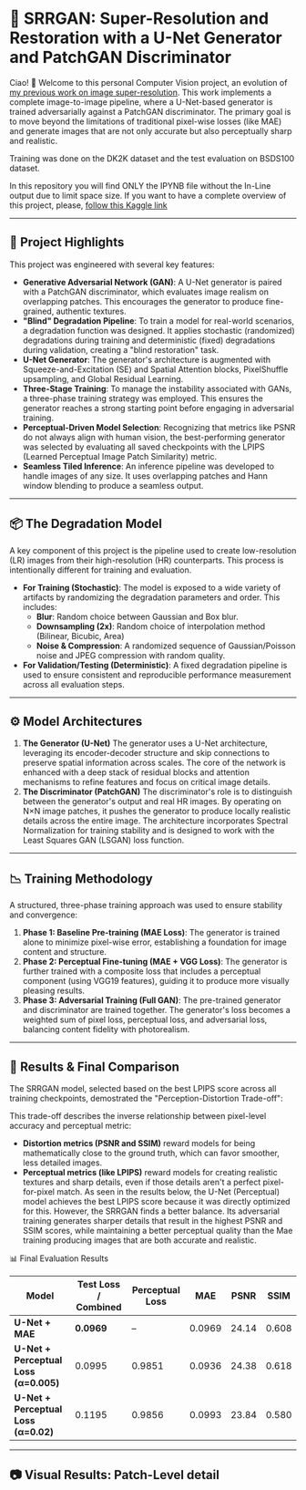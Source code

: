 # 🧠 SRRGAN: Super-Resolution and Restoration with a U-Net Generator and PatchGAN Discriminator

Ciao! 👋 Welcome to this personal Computer Vision project, an evolution of [my previous work on image super-resolution](https://github.com/kugogt/SR-Restoration-images-U-Net/tree/main). This work implements a complete image-to-image pipeline, where a U-Net-based generator is trained adversarially against a PatchGAN discriminator. The primary goal is to move beyond the limitations of traditional pixel-wise losses (like MAE) and generate images that are not only accurate but also perceptually sharp and realistic.

Training was done on the DK2K dataset and the test evaluation on BSDS100 dataset.

In this repository you will find ONLY the IPYNB file without the In-Line output due to limit space size. If you want to have a complete overview of this project, please, [follow this Kaggle link](https://www.kaggle.com/code/marcorosato/srrgan-u-net-patchgan)

---

## 🧩 Project Highlights

This project was engineered with several key features:

- **Generative Adversarial Network (GAN)**: A U-Net generator is paired with a PatchGAN discriminator, which evaluates image realism on overlapping patches. This encourages the generator to produce fine-grained, authentic textures.
- **"Blind" Degradation Pipeline**: To train a model for real-world scenarios, a degradation function was designed. It applies stochastic (randomized) degradations during training and deterministic (fixed) degradations during validation, creating a "blind restoration" task.
- **U-Net Generator**: The generator's architecture is augmented with Squeeze-and-Excitation (SE) and Spatial Attention blocks, PixelShuffle upsampling, and Global Residual Learning.
- **Three-Stage Training**: To manage the instability associated with GANs, a three-phase training strategy was employed. This ensures the generator reaches a strong starting point before engaging in adversarial training.
- **Perceptual-Driven Model Selection**: Recognizing that metrics like PSNR do not always align with human vision, the best-performing generator was selected by evaluating all saved checkpoints with the LPIPS (Learned Perceptual Image Patch Similarity) metric.
- **Seamless Tiled Inference**: An inference pipeline was developed to handle images of any size. It uses overlapping patches and Hann window blending to produce a seamless output.

---

## 📦 The Degradation Model

A key component of this project is the pipeline used to create low-resolution (LR) images from their high-resolution (HR) counterparts. This process is intentionally different for training and evaluation.

- **For Training (Stochastic)**:  The model is exposed to a wide variety of artifacts by randomizing the degradation parameters and order. This includes:
  - **Blur**: Random choice between Gaussian and Box blur.
  - **Downsampling (2x)**: Random choice of interpolation method (Bilinear, Bicubic, Area)
  - **Noise & Compression**: A randomized sequence of Gaussian/Poisson noise and JPEG compression with random quality.
- **For Validation/Testing (Deterministic)**: A fixed degradation pipeline is used to ensure consistent and reproducible performance measurement across all evaluation steps.

---

## ⚙️ Model Architectures

1. **The Generator (U-Net)**
   The generator uses a U-Net architecture, leveraging its encoder-decoder structure and skip connections to preserve   spatial information across scales. The core of the network is enhanced with a deep stack of residual blocks and attention mechanisms to refine features and focus on critical image details.
2. **The Discriminator (PatchGAN)**
   The discriminator's role is to distinguish between the generator's output and real HR images. By operating on N×N image patches, it pushes the generator to produce locally realistic details across the entire image. The architecture incorporates Spectral Normalization for training stability and is designed to work with the Least Squares GAN (LSGAN) loss function.

---

## 📉 Training Methodology

A structured, three-phase training approach was used to ensure stability and convergence:

1. **Phase 1: Baseline Pre-training (MAE Loss)**: The generator is trained alone to minimize pixel-wise error, establishing a foundation for image content and structure.
2. **Phase 2: Perceptual Fine-tuning (MAE + VGG Loss)**: The generator is further trained with a composite loss that includes a perceptual component (using VGG19 features), guiding it to produce more visually pleasing results.
3. **Phase 3: Adversarial Training (Full GAN)**: The pre-trained generator and discriminator are trained together. The generator's loss becomes a weighted sum of pixel loss, perceptual loss, and adversarial loss, balancing content fidelity with photorealism.

---

## 🔬 Results & Final Comparison

The SRRGAN model, selected based on the best LPIPS score across all training checkpoints, demostrated the "Perception-Distortion Trade-off":

This trade-off describes the inverse relationship between pixel-level accuracy and perceptual metric:
- **Distortion metrics (PSNR and SSIM)** reward models for being mathematically close to the ground truth, which can favor smoother, less detailed images.
- **Perceptual metrics (like LPIPS)** reward models for creating realistic textures and sharp details, even if those details aren't a perfect pixel-for-pixel match.
As seen in the results below, the U-Net (Perceptual) model achieves the best LPIPS score because it was directly optimized for this. However, the SRRGAN finds a better balance. Its adversarial training generates sharper details that result in the highest PSNR and SSIM scores, while maintaining a better perceptual quality than the Mae training producing images that are both accurate and realistic.

📊 Final Evaluation Results

| Model                                | Test Loss / Combined | Perceptual Loss | MAE    | PSNR   | SSIM  |
|--------------------------------------|----------------------|-----------------|--------|--------|-------|
| **U-Net + MAE**                      | **0.0969**           | –               | 0.0969 | 24.14  | 0.608 |
| **U-Net + Perceptual Loss (α=0.005)** | 0.0995               | 0.9851          | 0.0936 | 24.38  | 0.618 |
| **U-Net + Perceptual Loss (α=0.02)**  | 0.1195               | 0.9856          | 0.0993 | 23.84  | 0.580 |

---

## 📷 Visual Results: Patch-Level detail









